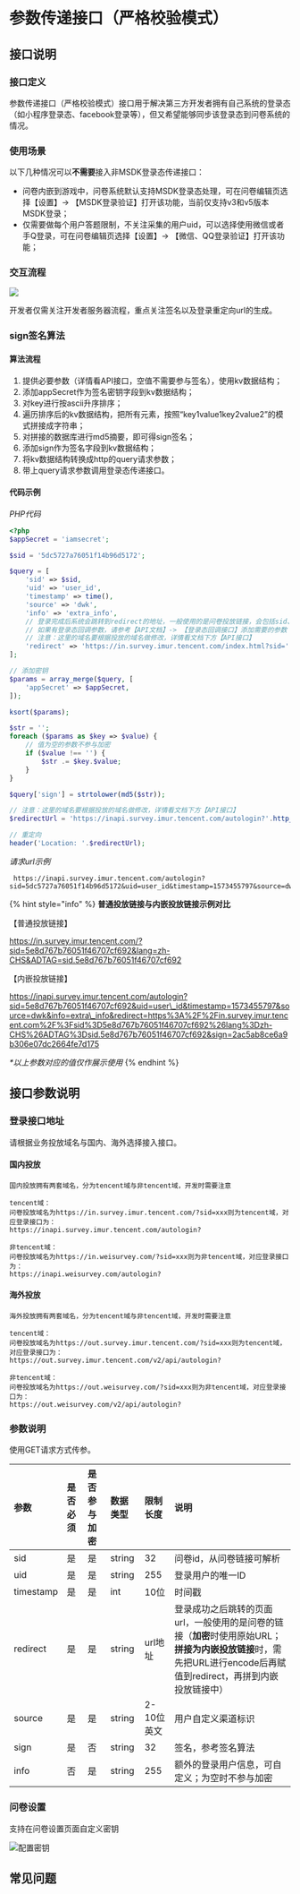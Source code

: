 # 参数传递接口（严格校验模式）

## 接口说明

### 接口定义

参数传递接口（严格校验模式）接口用于解决第三方开发者拥有自己系统的登录态（如小程序登录态、facebook登录等），但又希望能够同步该登录态到问卷系统的情况。

### 使用场景

以下几种情况可以**不需要**接入非MSDK登录态传递接口：

* 问卷内嵌到游戏中，问卷系统默认支持MSDK登录态处理，可在问卷编辑页选择【设置】-&gt; 【MSDK登录验证】打开该功能，当前仅支持v3和v5版本MSDK登录；
* 仅需要做每个用户答题限制，不关注采集的用户uid，可以选择使用微信或者手Q登录，可在问卷编辑页选择【设置】-&gt; 【微信、QQ登录验证】打开该功能；

### 交互流程

![](../.gitbook/assets/login_uml.jpg)

开发者仅需关注开发者服务器流程，重点关注签名以及登录重定向url的生成。

### sign签名算法

#### **算法流程**

1. 提供必要参数（详情看API接口，空值不需要参与签名），使用kv数据结构；
2. 添加appSecret作为签名密钥字段到kv数据结构；
3. 对key进行按ascii升序排序；
4. 遍历排序后的kv数据结构，把所有元素，按照“key1value1key2value2”的模式拼接成字符串；
5. 对拼接的数据库进行md5摘要，即可得sign签名；
6. 添加sign作为签名字段到kv数据结构；
7. 将kv数据结构转换成http的query请求参数；
8. 带上query请求参数调用登录态传递接口。

#### **代码示例**

_PHP代码_

```php
<?php
$appSecret = 'iamsecret';

$sid = '5dc5727a76051f14b96d5172';

$query = [
    'sid' => $sid,
    'uid' => 'user_id',
    'timestamp' => time(),
    'source' => 'dwk',
    'info' => 'extra_info',
    // 登录完成后系统会跳转到redirect的地址，一般使用的是问卷投放链接，会包括sid、lang内容
    // 如果有登录态回调参数，请参考【API文档】-> 【登录态回调接口】添加需要的参数
    // 注意：这里的域名要根据投放的域名做修改，详情看文档下方【API接口】
    'redirect' => 'https://in.survey.imur.tencent.com/index.html?sid='.$sid,
];

// 添加密钥
$params = array_merge($query, [
    'appSecret' => $appSecret,
]);

ksort($params);

$str = '';
foreach ($params as $key => $value) {
    // 值为空的参数不参与加密
    if ($value !== '') {
        $str .= $key.$value;
    }
}

$query['sign'] = strtolower(md5($str));

// 注意：这里的域名要根据投放的域名做修改，详情看文档下方【API接口】
$redirectUrl = 'https://inapi.survey.imur.tencent.com/autologin?'.http_build_query($query);

// 重定向
header('Location: '.$redirectUrl);
```

_请求url示例_

```text
 https://inapi.survey.imur.tencent.com/autologin?sid=5dc5727a76051f14b96d5172&uid=user_id&timestamp=1573455797&source=dwk&info=extra_info&redirect=https%3A%2F%2Fin.survey.imur.tencent.com%2Findex.html%3Fsid%3D5dc5727a76051f14b96d5172&sign=2ac5ab8ce6a9b306e07dc2664fe7d175
```

{% hint style="info" %}
**普通投放链接与内嵌投放链接示例对比**

【普通投放链接】

https://in.survey.imur.tencent.com/?sid=5e8d767b76051f46707cf692&lang=zh-CHS&ADTAG=sid.5e8d767b76051f46707cf692

【内嵌投放链接】

 https://inapi.survey.imur.tencent.com/autologin?sid=5e8d767b76051f46707cf692&uid=user\_id&timestamp=1573455797&source=dwk&info=extra\_info&redirect=https%3A%2F%2Fin.survey.imur.tencent.com%2F%3Fsid%3D5e8d767b76051f46707cf692%26lang%3Dzh-CHS%26ADTAG%3Dsid.5e8d767b76051f46707cf692&sign=2ac5ab8ce6a9b306e07dc2664fe7d175

_\*以上参数对应的值仅作展示使用_
{% endhint %}

## **接口参数说明**

### **登录接口地址**

请根据业务投放域名与国内、海外选择接入接口。

#### **国内投放**

```text
国内投放拥有两套域名，分为tencent域与非tencent域，开发时需要注意

tencent域：
问卷投放域名为https://in.survey.imur.tencent.com/?sid=xxx则为tencent域，对应登录接口为：
https://inapi.survey.imur.tencent.com/autologin?

非tencent域：
问卷投放域名为https://in.weisurvey.com/?sid=xxx则为非tencent域，对应登录接口为：
https://inapi.weisurvey.com/autologin?
```

#### **海外投放**

```text
海外投放拥有两套域名，分为tencent域与非tencent域，开发时需要注意

tencent域：
问卷投放域名为https://out.survey.imur.tencent.com/?sid=xxx则为tencent域，对应登录接口为：
https://out.survey.imur.tencent.com/v2/api/autologin?

非tencent域：
问卷投放域名为https://out.weisurvey.com/?sid=xxx则为非tencent域，对应登录接口为：
https://out.weisurvey.com/v2/api/autologin?

```

### **参数说明**

使用GET请求方式传参。

| 参数 | 是否必须 | 是否参与加密 | 数据类型 | 限制长度 | 说明 |
| :--- | :--- | :--- | :--- | :--- | :--- |
| sid | 是 | 是 | string | 32 | 问卷id，从问卷链接可解析 |
| uid | 是 | 是 | string | 255 | 登录用户的唯一ID |
| timestamp | 是 | 是 | int | 10位 | 时间戳 |
| redirect | 是 | 是 | string | url地址 | 登录成功之后跳转的页面url，一般使用的是问卷的链接（**加密**时使用原始URL；**拼接为内嵌投放链接**时，需先把URL进行encode后再赋值到redirect，再拼到内嵌投放链接中） |
| source | 是 | 是 | string | 2-10位英文 | 用户自定义渠道标识 |
| sign | 是 | 否 | string | 32 | 签名，参考签名算法 |
| info | 否 | 是 | string | 255 | 额外的登录用户信息，可自定义；为空时不参与加密 |

### 问卷设置

支持在问卷设置页面自定义密钥

![&#x914D;&#x7F6E;&#x5BC6;&#x94A5;](../.gitbook/assets/image%20%2818%29.png)

## 常见问题

